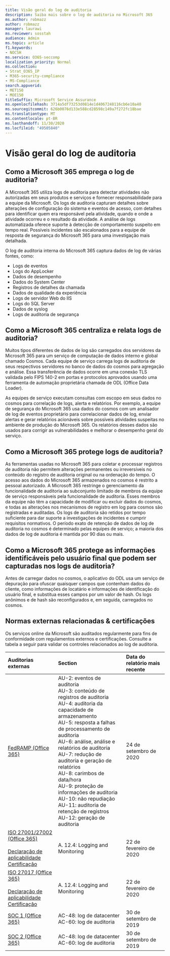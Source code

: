 ```yaml
---
title: Visão geral do log de auditoria
description: Saiba mais sobre o log de auditoria no Microsoft 365
ms.author: robmazz
author: robmazz
manager: laurawi
ms.reviewer: sosstah
audience: Admin
ms.topic: article
f1.keywords:
- NOCSH
ms.service: O365-seccomp
localization_priority: Normal
ms.collection:
- Strat_O365_IP
- M365-security-compliance
- MS-Compliance
search.appverid:
- MET150
- MOE150
titleSuffix: Microsoft Service Assurance
ms.openlocfilehash: 3714a5df73253d0814e1d4067248116cb6e10a40
ms.sourcegitcommit: 626b0076d133e588cd28598c149a7f272fc18bae
ms.translationtype: MT
ms.contentlocale: pt-BR
ms.lasthandoff: 11/30/2020
ms.locfileid: "49505840"
---
```

# <a name="audit-logging-overview"></a>Visão geral do log de auditoria

## <a name="how-does-microsoft-365-employ-audit-logging"></a>Como a Microsoft 365 emprega o log de auditoria?

A Microsoft 365 utiliza logs de auditoria para detectar atividades não autorizadas em seus produtos e serviços e fornecer responsabilidade para a equipe da Microsoft. Os logs de auditoria capturam detalhes sobre alterações de configuração do sistema e eventos de acesso, com detalhes para identificar quem era responsável pela atividade, quando e onde a atividade ocorreu e o resultado da atividade. A análise de logs automatizada oferece suporte à detecção de comportamento suspeito em tempo real. Possíveis incidentes são escalonados para a equipe de resposta de segurança do Microsoft 365 para uma investigação mais detalhada.

O log de auditoria interna do Microsoft 365 captura dados de log de várias fontes, como:

- Logs de eventos
- Logs do AppLocker
- Dados de desempenho
- Dados do System Center
- Registros de detalhes da chamada
- Dados de qualidade da experiência
- Logs de servidor Web do IIS
- Logs do SQL Server
- Dados de syslog
- Logs de auditoria de segurança

## <a name="how-does-microsoft-365-centralize-and-report-on-audit-logs"></a>Como a Microsoft 365 centraliza e relata logs de auditoria?

Muitos tipos diferentes de dados de log são carregados dos servidores da Microsoft 365 para um serviço de computação de dados interno e global chamado Cosmos. Cada equipe de serviço carrega logs de auditoria de seus respectivos servidores no banco de dados do cosmos para agregação e análise. Essa transferência de dados ocorre em uma conexão TLS validada pelo FIPS 140-2 em portas e protocolos aprovados usando uma ferramenta de automação proprietária chamada de ODL (Office Data Loader).

As equipes de serviço executam consultas com escopo em seus dados no cosmos para correlação de logs, alerta e relatórios. Por exemplo, a equipe de segurança do Microsoft 365 usa dados do cosmos com um analisador de log de eventos proprietário para correlacionar dados de log, enviar alertas e gerar relatórios acionáveis sobre possíveis atividades suspeitas no ambiente de produção do Microsoft 365. Os relatórios desses dados são usados para corrigir as vulnerabilidades e melhorar o desempenho geral do serviço.

## <a name="how-does-microsoft-365-protect-audit-logs"></a>Como a Microsoft 365 protege logs de auditoria?

As ferramentas usadas no Microsoft 365 para coletar e processar registros de auditoria não permitem alterações permanentes ou irreversíveis no conteúdo do registro de auditoria original ou na ordenação do tempo. O acesso aos dados do Microsoft 365 armazenados no cosmos é restrito a pessoal autorizado. A Microsoft 365 restringe o gerenciamento da funcionalidade de auditoria ao subconjunto limitado de membros da equipe de serviço responsáveis pela funcionalidade de auditoria. Esses membros da equipe não têm a capacidade de modificar ou excluir dados do cosmos, e todas as alterações nos mecanismos de registro em log para cosmos são registradas e auditadas. Os logs de auditoria são retidos por tempo suficiente para dar suporte a investigações de incidentes e cumprir requisitos normativos. O período exato de retenção de dados de log de auditoria no cosmos é determinado pelas equipes de serviço; a maioria dos dados de log de auditoria é mantida por 90 dias ou mais.

## <a name="how-does-microsoft-365-protect-end-user-identifiable-information-that-may-be-captured-in-audit-logs"></a>Como a Microsoft 365 protege as informações identificáveis pelo usuário final que podem ser capturadas nos logs de auditoria?

Antes de carregar dados no cosmos, o aplicativo do ODL usa um serviço de depuração para ofuscar quaisquer campos que contenham dados do cliente, como informações de locatário e informações de identificação do usuário final, e substitua esses campos por um valor de hash. Os logs anônimos e de hash são reconfigurados e, em seguida, carregados no cosmos.

## <a name="related-external-regulations--certifications"></a>Normas externas relacionadas & certificações

Os serviços online da Microsoft são auditados regularmente para fins de conformidade com regulamentos externos e certificações. Consulte a tabela a seguir para validar os controles relacionados ao log de auditoria.

| **Auditorias externas** | **Section** | **Data do relatório mais recente** |
|:--------------------|:------------|:-----------------------|
| [FedRAMP (Office 365)](https://compliance.microsoft.com/compliancemanager) | AU-2: eventos de auditoria <br> AU-3: conteúdo de registros de auditoria <br> AU-4: auditoria da capacidade de armazenamento <br> AU-5: resposta a falhas de processamento de auditoria <br> AU-6: análise, análise e relatórios de auditoria <br> AU-7: redução de auditoria e geração de relatórios <br> AU-8: carimbos de data/hora <br> AU-9: proteção de informações de auditoria  <br> AU-10: não repudiação <br> AU-11: auditoria de retenção de registros <br> AU-12: geração de auditoria  | 24 de setembro de 2020 | 
| [ISO 27001/27002 (Office 365)](https://servicetrust.microsoft.com/ViewPage/MSComplianceGuideV3?command=Download&downloadType=Document&downloadId=d7864d4f-e053-4cc4-a964-fa526d07c3be&tab=7027ead0-3d6b-11e9-b9e1-290b1eb4cdeb&docTab=7027ead0-3d6b-11e9-b9e1-290b1eb4cdeb_ISO_Reports) <br><br> [Declaração de aplicabilidade](https://servicetrust.microsoft.com/ViewPage/MSComplianceGuide?command=Download&downloadType=Document&downloadId=8ee1e46b-2ada-4e7b-bb7d-4c55a8cb6fcd&docTab=4ce99610-c9c0-11e7-8c2c-f908a777fa4d_ISO_Reports) <br> [Certificação](https://servicetrust.microsoft.com/ViewPage/MSComplianceGuideV3?command=Download&downloadType=Document&downloadId=1e84a14a-2468-45ac-9412-5e53250d57ec&tab=7027ead0-3d6b-11e9-b9e1-290b1eb4cdeb&docTab=7027ead0-3d6b-11e9-b9e1-290b1eb4cdeb_ISO_Reports) | A. 12.4: Logging and Monitoring | 22 de fevereiro de 2020 |
| [ISO 27017 (Office 365)](https://servicetrust.microsoft.com/ViewPage/MSComplianceGuideV3?command=Download&downloadType=Document&downloadId=d7864d4f-e053-4cc4-a964-fa526d07c3be&tab=7027ead0-3d6b-11e9-b9e1-290b1eb4cdeb&docTab=7027ead0-3d6b-11e9-b9e1-290b1eb4cdeb_ISO_Reports) <br><br> [Declaração de aplicabilidade](https://servicetrust.microsoft.com/ViewPage/MSComplianceGuide?command=Download&downloadType=Document&downloadId=8ee1e46b-2ada-4e7b-bb7d-4c55a8cb6fcd&docTab=4ce99610-c9c0-11e7-8c2c-f908a777fa4d_ISO_Reports) <br> [Certificação](https://servicetrust.microsoft.com/ViewPage/MSComplianceGuideV3?command=Download&downloadType=Document&downloadId=70de0999-5451-43a3-9ef4-761e8fbfb1a3&tab=7027ead0-3d6b-11e9-b9e1-290b1eb4cdeb&docTab=7027ead0-3d6b-11e9-b9e1-290b1eb4cdeb_ISO_Reports) | A. 12.4: Logging and Monitoring | 22 de fevereiro de 2020 |
| [SOC 1 (Office 365)](https://servicetrust.microsoft.com/ViewPage/MSComplianceGuideV3?command=Download&downloadType=Document&downloadId=b07c0f7b-6bd5-4544-8255-7a5f14bf914a&tab=7027ead0-3d6b-11e9-b9e1-290b1eb4cdeb&docTab=7027ead0-3d6b-11e9-b9e1-290b1eb4cdeb_SOC_/_SSAE_16_Reports) | AC-48: log de datacenter <br> AC-60: log de auditoria | 30 de setembro de 2019 |
| [SOC 2 (Office 365)](https://servicetrust.microsoft.com/ViewPage/MSComplianceGuideV3?command=Download&downloadType=Document&downloadId=fa062990-e758-4ddc-ace3-7fb21a301d09&tab=7027ead0-3d6b-11e9-b9e1-290b1eb4cdeb&docTab=7027ead0-3d6b-11e9-b9e1-290b1eb4cdeb_SOC_/_SSAE_16_Rep-11e9-b9e1-290b1eb4cdeb_SOC_/_SSAE_16_Reports) | AC-48: log de datacenter <br> AC-60: log de auditoria | 30 de setembro de 2019 |